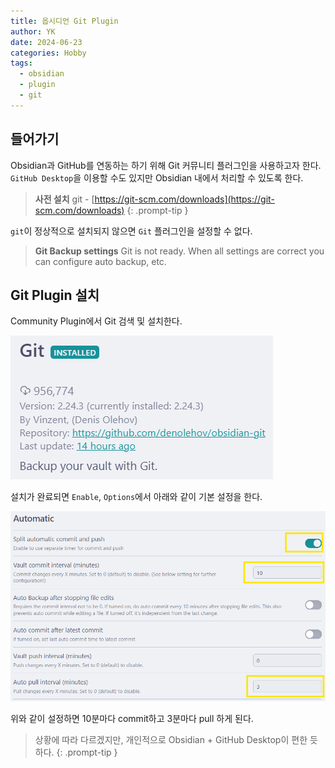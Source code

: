 ```yaml
---
title: 옵시디언 Git Plugin
author: YK
date: 2024-06-23
categories: Hobby
tags:
  - obsidian
  - plugin
  - git
---
```

## 들어가기
Obsidian과 GitHub를 연동하는 하기 위해 Git 커뮤니티 플러그인을 사용하고자 한다. `GitHub Desktop`을 이용할 수도 있지만 Obsidian 내에서 처리할 수 있도록 한다.

> **사전 설치**
> git - [https://git-scm.com/downloads](https://git-scm.com/downloads)
{: .prompt-tip }

`git`이 정상적으로 설치되지 않으면 `Git` 플러그인을 설정할 수 없다.

> **Git Backup settings**
> Git is not ready. When all settings are correct you can configure auto backup, etc.

## Git Plugin 설치
Community Plugin에서 Git 검색 및 설치한다. 

![](/assets/images/Pasted%20image%2020240623144327.png)

설치가 완료되면 `Enable`, `Options`에서 아래와 같이 기본 설정을 한다. 

![](/assets/images/Pasted%20image%2020240623142601.png)

위와 같이 설정하면 10분마다 commit하고 3분마다 pull 하게 된다. 

> 상황에 따라 다르겠지만, 개인적으로 Obsidian + GitHub Desktop이 편한 듯 하다.
{: .prompt-tip }

